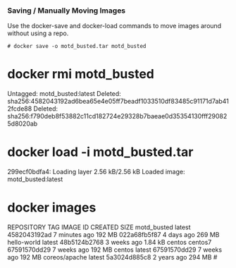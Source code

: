 ### Saving / Manually Moving Images

Use the docker-save and docker-load commands to move images around without using a repo.

<code># docker save -o motd_busted.tar motd_busted</code>

# docker rmi motd_busted
Untagged: motd_busted:latest
Deleted: sha256:4582043192ad6bea65e4e05ff7beadf1033510df83485c91171d7ab412fcde88
Deleted: sha256:f790deb8f53882c11cd182724e29328b7baeae0d35354130fff290825d8020ab

# docker load -i motd_busted.tar
299ecf0bdfa4: Loading layer  2.56 kB/2.56 kB
Loaded image: motd_busted:latest

# docker images
REPOSITORY          TAG                 IMAGE ID            CREATED             SIZE
motd_busted         latest              4582043192ad        7 minutes ago       192 MB
<none>              <none>              022a68fb5f87        4 days ago          269 MB
hello-world         latest              48b5124b2768        3 weeks ago         1.84 kB
centos              centos7             67591570dd29        7 weeks ago         192 MB
centos              latest              67591570dd29        7 weeks ago         192 MB
coreos/apache       latest              5a3024d885c8        2 years ago         294 MB
#</code>
